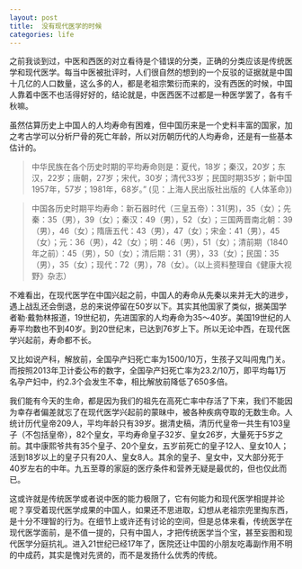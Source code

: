 ```yaml
---
layout: post
title:  没有现代医学的时候
categories: life
---
```

之前我谈到过，中医和西医的对立看待是个错误的分类，正确的分类应该是传统医学和现代医学。每当中医被批评时，人们很自然的想到的一个反驳的证据就是中国十几亿的人口数量，这么多的人，都是老祖宗繁衍而来的，没有西医的时候，中国人靠着中医不也活得好好的，结论就是，中医西医不过都是一种医学罢了，各有千秋嘛。

虽然估算历史上中国人的人均寿命有困难，但中国历来是一个史料丰富的国家，加之考古学可以分析尸骨的死亡年龄，所以对历朝历代的人均寿命，还是有一些基本估计的。

> 中华民族在各个历史时期的平均寿命则是：夏代，18岁；秦汉，20岁；东汉，22岁；唐朝，27岁；宋代，30岁；清代33岁；民国时期35岁；新中国 1957年，57岁；1981年，68岁。” (见：上海人民出版社出版的《人体革命》)

> 中国各历史时期平均寿命：新石器时代（三皇五帝）：31(男)，35（女）；先秦：35（男），39（女）；秦汉：49（男），52（女）；三国两晋南北朝：39（男），46（女）；隋唐五代：43（男），47（女）；宋金：41（男），45（女）；元：36（男），42（女）；明：46（男），51（女）；清前期（1840年之前）：45（男），50（女）；清后期：31（男），33（女）；民国：35（男），35（女）；现代：72（男），78（女）。（以上资料整理自《健康大视野》杂志）

不难看出，在现代医学在中国兴起之前，中国人的寿命从先秦以来并无大的进步，遇上战乱还会倒退，总的来说停留在50岁以下。其实其他国家了类似，据美国学者勒·戴勃林报道，19世纪初，先进国家的人均寿命为35～40岁。美国19世纪的人寿平均数也不到40岁。到20世纪末，已达到76岁上下。所以无论中西，在现代医学兴起前，寿命都不长。

又比如说产科，解放前，全国孕产妇死亡率为1500/10万，生孩子又叫闯鬼门关。而按照2013年卫计委公布的数字，全国孕产妇死亡率为23.2/10万，即平均每1万名孕产妇中，约2.3个会发生不幸，相比解放前降低了650多倍。

我们能有今天的生命，都是因为我们的祖先在高死亡率中存活了下来，我们不能因为幸存者偏差就忘了在现代医学兴起前的蒙昧中，被各种疾病夺取的无数生命。人统计历代皇帝209人，平均年龄只有39岁。据清史稿，清历代皇帝一共生有103皇子（不包括皇帝），82个皇女，平均寿命皇子32岁、皇女26岁，大量死于5岁之前。其中康熙爷共有35个皇子、20个皇女，五岁前死亡的皇子12人、皇女10人；活到18岁以上的皇子只有20人、皇女8人。其余的皇子、皇女中，又大部分死于40岁左右的中年。九五至尊的家庭的医疗条件和营养无疑是最优的，但也仅此而已。

这或许就是传统医学或者说中医的能力极限了，它有何能力和现代医学相提并论呢？享受着现代医学成果的中国人，如果还不思进取，幻想从老祖宗兜里掏东西，是十分不理智的行为。在细节上或许还有讨论的空间，但是总体来看，传统医学在现代医学面前，是不值一提的，只有中国人，才把传统医学当个宝，甚至妄图和现代医学分庭抗礼。进入21世纪已经17年了，医院还让中国的小朋友吃毒副作用不明的中成药，其实是愧对先贤的，而不是发扬什么优秀的传统。

